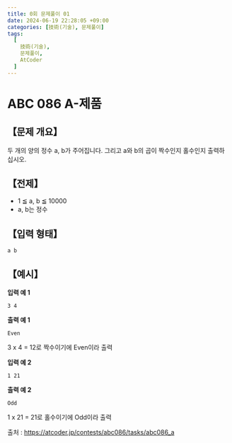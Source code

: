 ```yaml
---
title: 0회 문제풀이 01
date: 2024-06-19 22:28:05 +09:00
categories: [技術(기술), 문제풀이]
tags:
  [
    技術(기술),
    문제풀이,
    AtCoder
  ]
---
```

# ABC 086 A-제품
## 【문제 개요】
두 개의 양의 정수 a, b가 주어집니다. 그리고 a와 b의 곱이 짝수인지 홀수인지 출력하십시오.

## 【전제】
- 1 ≦ a, b ≦ 10000
- a, b는 정수

## 【입력 형태】
`a b`

## 【예시】

**입력 예 1**

`3 4`

**출력 예 1**

`Even`

3 x 4 = 12로 짝수이기에 Even이라 출력

**입력 예 2**

`1 21`

**출력 예 2**

`Odd`

1 x 21 = 21로 홀수이기에 Odd이라 출력

출처 : https://atcoder.jp/contests/abc086/tasks/abc086_a